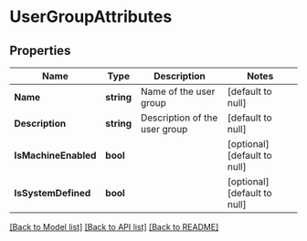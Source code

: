 # UserGroupAttributes

## Properties
Name | Type | Description | Notes
------------ | ------------- | ------------- | -------------
**Name** | **string** | Name of the user group  | [default to null]
**Description** | **string** | Description of the user group  | [default to null]
**IsMachineEnabled** | **bool** |  | [optional] [default to null]
**IsSystemDefined** | **bool** |  | [optional] [default to null]

[[Back to Model list]](../README.md#documentation-for-models) [[Back to API list]](../README.md#documentation-for-api-endpoints) [[Back to README]](../README.md)

